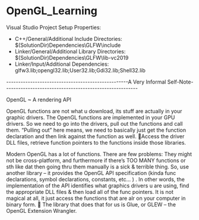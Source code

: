 # OpenGL_Learning

Visual Studio Project Setup Properties:
- C++/General/Additional Include Directories: $(SolutionDir)Dependencies\GLFW\include
- Linker/General/Additional Library Directories: $(SolutionDir)Dependencies\GLFW\lib-vc2019
- Linker/Input/Additional Dependencies: glfw3.lib;opengl32.lib;User32.lib;Gdi32.lib;Shell32.lib

---------------------------------------------------A Very Informal Self-Note--------------------------------------------------------

OpenGL ~ A rendering API

OpenGL functions are not what u download, its stuff are actually in your graphic drivers. 
The OpenGL functions are implemented in your GPU drivers. So we need to go into the drivers, pull out the functions and call them. “Pulling out” here means, we need to basically just get the function declaration and then link against the function as well. Access the driver DLL files, retrieve function pointers to the functions inside those libraries. 

Modern OpenGL has a lot of functions. There are few problems: They might not be cross-platform, and furthermore if there’s TOO MANY functions or sth like dat then going thru them manually is a sick & terrible thing. So, use another library – it provides the OpenGL API specification (kinda func declarations, symbol declarations, constants, etc… ) . In other words, the implementation of the API identifies what graphics drivers u are using, find the appropriate DLL files & then load all of the func pointers. It is not magical at all, it just access the functions that are alr on your computer in binary form. 
	The library that does that for us is Glue, or GLEW – the OpenGL Extension Wrangler. 
